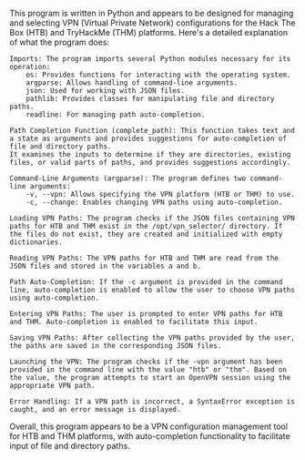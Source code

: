 This program is written in Python and appears to be designed for managing and selecting VPN (Virtual Private Network) configurations for the Hack The Box (HTB) and TryHackMe (THM) platforms.
Here's a detailed explanation of what the program does:

    Imports: The program imports several Python modules necessary for its operation:
        os: Provides functions for interacting with the operating system.
        argparse: Allows handling of command-line arguments.
        json: Used for working with JSON files.
        pathlib: Provides classes for manipulating file and directory paths.
        readline: For managing path auto-completion.

    Path Completion Function (complete_path): This function takes text and a state as arguments and provides suggestions for auto-completion of file and directory paths. 
	It examines the inputs to determine if they are directories, existing files, or valid parts of paths, and provides suggestions accordingly.

    Command-Line Arguments (argparse): The program defines two command-line arguments:
        -v, --vpn: Allows specifying the VPN platform (HTB or THM) to use.
        -c, --change: Enables changing VPN paths using auto-completion.

    Loading VPN Paths: The program checks if the JSON files containing VPN paths for HTB and THM exist in the /opt/vpn_selector/ directory. If the files do not exist, they are created and initialized with empty dictionaries.

    Reading VPN Paths: The VPN paths for HTB and THM are read from the JSON files and stored in the variables a and b.

    Path Auto-Completion: If the -c argument is provided in the command line, auto-completion is enabled to allow the user to choose VPN paths using auto-completion.

    Entering VPN Paths: The user is prompted to enter VPN paths for HTB and THM. Auto-completion is enabled to facilitate this input.

    Saving VPN Paths: After collecting the VPN paths provided by the user, the paths are saved in the corresponding JSON files.

    Launching the VPN: The program checks if the -vpn argument has been provided in the command line with the value "htb" or "thm". Based on the value, the program attempts to start an OpenVPN session using the appropriate VPN path.

    Error Handling: If a VPN path is incorrect, a SyntaxError exception is caught, and an error message is displayed.

Overall, this program appears to be a VPN configuration management tool for HTB and THM platforms, with auto-completion functionality to facilitate input of file and directory paths.
